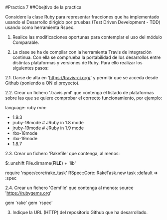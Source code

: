 #Practica 7
##Obejtivo de la practica

Considere la clase Ruby para representar fracciones que ha implementado usando el 
Desarrollo dirigido por pruebas (Test Driven Development - TDD) usando como herramienta Rspec.
 
1. Realice las modificaciones oportunas para contemplar el uso del módulo Comparable.

2. La clase se ha de compilar con la herramienta Travis de integración continua. 
Con ella se comprueba la portabilidad de los desarrollos entre distintas plataformas y versiones de Ruby.
Para ello realizar los siguientes pasos:

2.1. Darse de alta en 'https://travis-ci.org/' y permitir que se acceda desde Github (poniendo a ON el proyecto).

2.2. Crear un fichero '.travis.yml' que contenga el listado de plataformas sobre las 
que se quiere comprobar el correcto funcionamiento, por ejemplo:

language: ruby
rvm:
  - 1.9.3
  - jruby-18mode # JRuby in 1.8 mode
  - jruby-19mode # JRuby in 1.9 mode
  - rbx-18mode
  - rbx-19mode
  - 1.8.7

2.3. Crear un fichero 'Rakefile' que contenga, al menos:

$:.unshift File.dirname(__FILE__) + 'lib'

require 'rspec/core/rake_task'
RSpec::Core::RakeTask.new
task :default => :spec

2.4. Crear un fichero 'Gemfile' que contenga al menos:
source 'https://rubygems.org'

gem 'rake'
gem 'rspec'

3. Indique la URL (HTTP) del repositorio Github que ha desarrollado.
